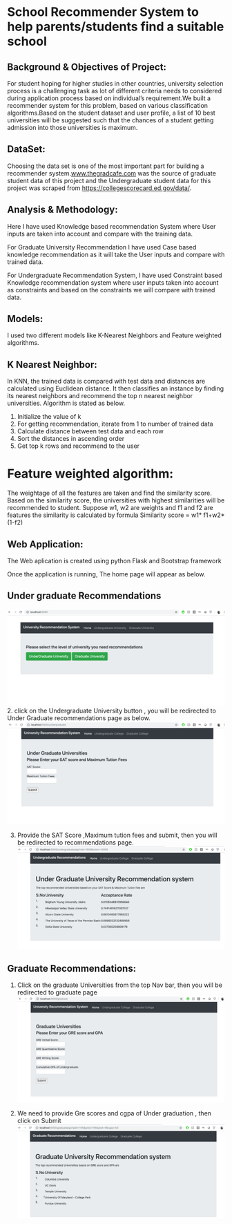 # School Recommender System to help parents/students find a suitable school


## Background & Objectives of Project:
For student hoping for higher studies in other countries, university selection process is a challenging task as lot of different criteria needs to considered during application process based on individual’s requirement.We built a recommender system for this problem, based on various classification algorithms.Based on the student dataset and user profile, a list of 10 best universities will be suggested such that the chances of a student getting admission into those universities is maximum.

## DataSet:
Choosing the data set is one of the most important part for building a recommender system.www.thegradcafe.com was the source of graduate student data of this project and the Undergraduate student data for this project was scraped from https://collegescorecard.ed.gov/data/.

## Analysis & Methodology:
Here I have used Knowledge based recommendation System where User inputs are taken into account and compare with the training data.

For Graduate University Recommendation I have used Case based knowledge recommendation as it will take the User inputs and compare with trained data.

For Undergraduate Recommendation System, I have used Constraint based Knowledge recommendation system where user inputs taken into account as constraints and based on the constraints we will compare with trained data.

## Models:
I used two different models like K-Nearest Neighbors and Feature weighted algorithms.

## K Nearest Neighbor: 
In KNN, the trained data is compared with test data and distances are calculated using Euclidean distance. It then classifies an instance by finding its nearest neighbors and recommend the top n nearest neighbor universities. Algorithm is stated as below.

1. Initialize the value of k
2. For getting recommendation, iterate from 1 to number of trained data
1. Calculate distance between test data and each row
2. Sort the distances in ascending order
3. Get top k rows and recommend to the user

# Feature weighted algorithm: 
The weightage of all the features are taken and find the similarity score. Based on the similarity score, the universities with highest similarities will be recommended to student. Suppose w1, w2 are weights and f1 and f2 are features the similarity is calculated by formula
Similarity score = w1* f1+w2*(1-f2)

## Web Application:

The Web aplication is created using python Flask and Bootstrap framework

Once the application is running, The home page will appear as below.


## Under graduate Recommendations

![Home Page](/images/home.png?raw=true "Optional Title")
2. click on the Undergraduate University button , you will be redirected to Under Graduate recommendations page as below.
![Undergraduate Page](/images/ug.png?raw=true "Optional Title")

3. Provide the SAT Score ,Maximum tution fees and submit, then you will be redirected to recommendations page.
![Under Graduate Recommendations Page](/images/ug_recommendations.png?raw=true "Optional Title")

## Graduate Recommendations:

1. Click on the graduate Universities from the top Nav bar, then you will be redirected to graduate page
![Graduate Page](/images/grad.png?raw=true "Optional Title")

2. We need to provide Gre scores and cgpa of Under graduation , then click on Submit
![Graduate Recommendations Page](/images/graduate_recommendations.png?raw=true "Optional Title")

